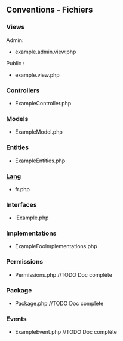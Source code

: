## Conventions - Fichiers

### Views
Admin:
- example.admin.view.php

Public :
- example.view.php

### Controllers
- ExampleController.php

### Models
- ExampleModel.php

### Entities
- ExampleEntities.php

### [Lang](https://reborn.craftmywebsite.fr/docs/fr/technical/i18n/panel-admin)
- fr.php

### Interfaces
- IExample.php

### Implementations
- ExampleFooImplementations.php

### Permissions
- Permissions.php //TODO Doc complète

### Package
- Package.php //TODO Doc complète

### Events
- ExampleEvent.php //TODO Doc complète